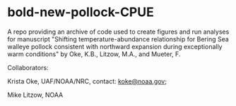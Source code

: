 # bold-new-pollock-CPUE

A repo providing an archive of code used to create figures and run analyses for manuscript "Shifting temperature-abundance relationship for Bering Sea walleye pollock consistent with northward expansion during exceptionally warm conditions" by Oke, K.B., Litzow, M.A., and Mueter, F.

Collaborators:

Krista Oke, UAF/NOAA/NRC, contact: koke@noaa.gov;

Mike Litzow, NOAA
